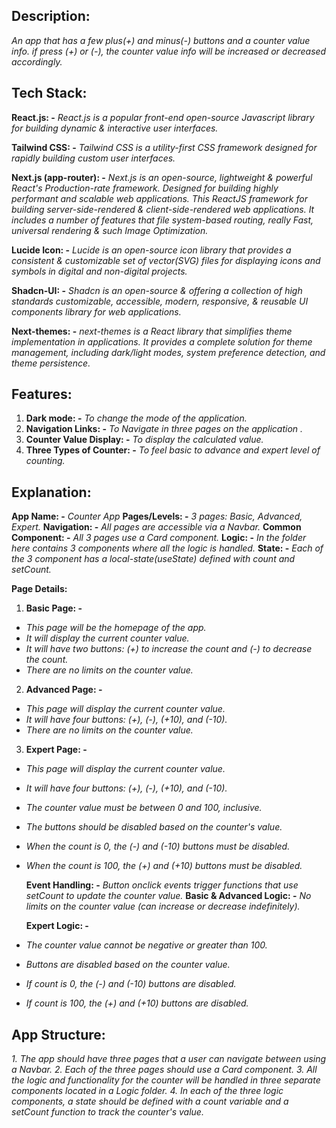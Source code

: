 ## Description:

_An app that has a few plus(+) and minus(-) buttons and a counter value info. if press (+) or (-), the counter value info will be increased or decreased accordingly._

## Tech Stack:

**React.js: -** _React.js is a popular front-end open-source Javascript library for building dynamic & interactive user interfaces._

**Tailwind CSS: -** _Tailwind CSS is a utility-first CSS framework designed for rapidly building custom user interfaces._

**Next.js (app-router): -** _Next.js is an open-source, lightweight & powerful React's Production-rate framework. Designed for building highly performant and scalable web applications. This ReactJS framework for building server-side-rendered & client-side-rendered web applications. It includes a number of features that file system-based routing, really Fast, universal rendering & such Image Optimization._

**Lucide Icon: -** _Lucide is an open-source icon library that provides a consistent & customizable set of vector(SVG) files for displaying icons and symbols in digital and non-digital projects._

**Shadcn-UI: -** _Shadcn is an open-source & offering a collection of high standards customizable, accessible, modern, responsive, & reusable UI components library for web applications._

**Next-themes: -** _next-themes is a React library that simplifies theme implementation in applications. It provides a complete solution for theme management, including dark/light modes, system preference detection, and theme persistence._

## Features:

1. **Dark mode: -** _To change the mode of the application._
2. **Navigation Links: -** _To Navigate in three pages on the application ._
3. **Counter Value Display: -** _To display the calculated value._
4. **Three Types of Counter: -** _To feel basic to advance and expert level of counting._

## Explanation:

**App Name: -** _Counter App_
**Pages/Levels: -** _3 pages: Basic, Advanced, Expert._
**Navigation: -** _All pages are accessible via a Navbar._
**Common Component: -** _All 3 pages use a Card component._
**Logic: -** _In the folder here contains 3 components where all the logic is handled._
**State: -** _Each of the 3 component has a local-state(useState) defined with count and setCount._

**Page Details:**

1. **Basic Page: -**

- _This page will be the homepage of the app._
- _It will display the current counter value._
- _It will have two buttons: (+) to increase the count and (-) to decrease the count._
- _There are no limits on the counter value._

2. **Advanced Page: -**

- _This page will display the current counter value._
- _It will have four buttons: (+), (-), (+10), and (-10)._
- _There are no limits on the counter value._

3. **Expert Page: -**

- _This page will display the current counter value._
- _It will have four buttons: (+), (-), (+10), and (-10)._
- _The counter value must be between 0 and 100, inclusive._
- _The buttons should be disabled based on the counter's value._
- _When the count is 0, the (-) and (-10) buttons must be disabled._
- _When the count is 100, the (+) and (+10) buttons must be disabled._

    **Event Handling: -** _Button onclick events trigger functions that use setCount to update the counter value._
    **Basic & Advanced Logic: -** _No limits on the counter value (can increase or decrease indefinitely)._

    **Expert Logic: -**

- _The counter value cannot be negative or greater than 100._
- _Buttons are disabled based on the counter value._
- _If count is 0, the (-) and (-10) buttons are disabled._
- _If count is 100, the (+) and (+10) buttons are disabled._

## App Structure:

_1. The app should have three pages that a user can navigate between using a Navbar._
_2. Each of the three pages should use a Card component._
_3. All the logic and functionality for the counter will be handled in three separate components located in a Logic folder._
_4. In each of the three logic components, a state should be defined with a count variable and a setCount function to track the counter's value._
